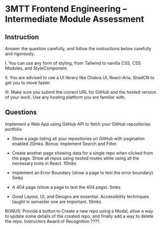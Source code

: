 # 3MTT Frontend Engineering – Intermediate Module Assessment

## Instruction

Answer the question carefully, and follow the instructions below carefully and rigorously.

I. You can use any form of styling, from Tailwind to vanilla CSS, CSS Modules, and StyleComponent.

II. You are advised to use a UI library like Chakra UI, React-Aria, ShadCN to get you to move faster.

III. Make sure you submit the correct URL for GitHub and the hosted version of your work. Use any hosting platform you are familiar with.

## Questions

Implement a Web App using GitHub API to fetch your GitHub repositories portfolio

- Show a page listing all your repositories on GitHub with pagination enabled 20mks. Bonus: Implement Search and Filter.

- Create another page showing data for a single repo when clicked from the page. Show all repos using nested routes while using all the necessary tools in React. 10mks

- Implement an Error Boundary (show a page to test the error boundary) 5mks

- A 404 page  (show a page to test the 404 page). 5mks

- Good Layout, UI, and Designs are essential. Accessibility techniques taught in semester one are Important. 10mks

BONUS: Provide a button to Create a new repo using a Modal, allow a way to update some details of the created repo, and finally add a way to delete the repo. Instructors Award of Recognition ????.
